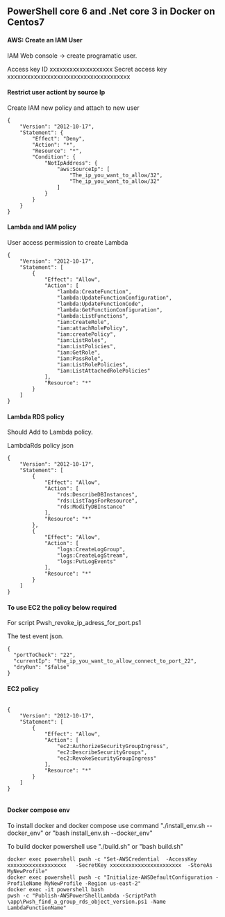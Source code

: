 ## PowerShell core 6 and .Net core 3 in Docker on Centos7  


#### AWS: Create an IAM User 

IAM Web console  -> create programatic user. 

Access key ID
xxxxxxxxxxxxxxxxxxx
Secret access key
xxxxxxxxxxxxxxxxxxxxxxxxxxxxxxxxxxxxx

#### Restrict user actiont by source Ip

Create IAM new policy and attach to new user 

```
{
    "Version": "2012-10-17",
    "Statement": {
        "Effect": "Deny",
        "Action": "*",
        "Resource": "*",
        "Condition": {
            "NotIpAddress": {
                "aws:SourceIp": [
                    "The_ip_you_want_to_allow/32",
                    "The_ip_you_want_to_allow/32"
                ]
            }
        }
    }
}

```
#### Lambda and IAM policy
 
User access permission to create Lambda

```
{
    "Version": "2012-10-17",
    "Statement": [
        {
            "Effect": "Allow",
            "Action": [
                "lambda:CreateFunction",
                "lambda:UpdateFunctionConfiguration",
                "lambda:UpdateFunctionCode",
                "lambda:GetFunctionConfiguration",
                "lambda:ListFunctions",
                "iam:CreateRole",
                "iam:attachRolePolicy",
                "iam:createPolicy",
                "iam:ListRoles",
                "iam:ListPolicies",
                "iam:GetRole",
                "iam:PassRole",
                "iam:ListRolePolicies",
                "iam:ListAttachedRolePolicies"
            ],
            "Resource": "*"
        }
    ]
}

```

#### Lambda RDS policy 

Should Add to Lambda policy.


LambdaRds policy json

```
{
    "Version": "2012-10-17",
    "Statement": [
        {
            "Effect": "Allow",
            "Action": [
                "rds:DescribeDBInstances",
                "rds:ListTagsForResource",
                "rds:ModifyDBInstance"
            ],
            "Resource": "*"
        },
        {
            "Effect": "Allow",
            "Action": [
                "logs:CreateLogGroup",
                "logs:CreateLogStream",
                "logs:PutLogEvents"
            ],
            "Resource": "*"
        }
    ]
}
```

#### To use EC2 the policy below required

For script Pwsh_revoke_ip_adress_for_port.ps1

The test event json.
```
{
  "portToCheck": "22",
  "currentIp": "the_ip_you_want_to_allow_connect_to_port_22",
  "dryRun": "$false"
}
```
#### EC2 policy 
```

{
    "Version": "2012-10-17",
    "Statement": [
        {
            "Effect": "Allow",
            "Action": [
                "ec2:AuthorizeSecurityGroupIngress",
                "ec2:DescribeSecurityGroups",
                "ec2:RevokeSecurityGroupIngress"
            ],
            "Resource": "*"
        }
    ]
}


```


#### Docker compose env 

To install docker and docker compose use command   "./install_env.sh --docker_env" or "bash install_env.sh --docker_env"

To build docker powershell use "./build.sh" or "bash build.sh"  


```
docker exec powershell pwsh -c "Set-AWSCredential  -AccessKey xxxxxxxxxxxxxxxxxxx   -SecretKey xxxxxxxxxxxxxxxxxxxxxxx  -StoreAs MyNewProfile"
docker exec powershell pwsh -c "Initialize-AWSDefaultConfiguration -ProfileName MyNewProfile -Region us-east-2"
docker exec -it powershell bash
pwsh -c "Publish-AWSPowerShellLambda -ScriptPath \app\Pwsh_find_a_group_rds_object_version.ps1 -Name  LambdaFunctionName" 

```
